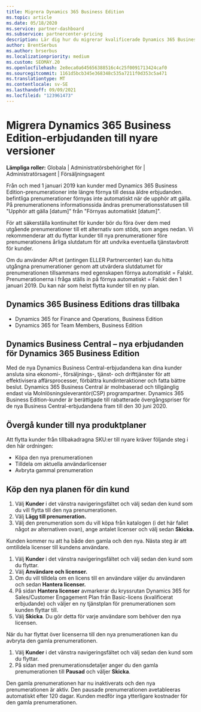 ```yaml
---
title: Migrera Dynamics 365 Business Edition
ms.topic: article
ms.date: 05/18/2020
ms.service: partner-dashboard
ms.subservice: partnercenter-pricing
description: Lär dig hur du migrerar kvalificerade Dynamics 365 Business Edition-erbjudanden till nyare versioner innan de upphör att gälla.
author: BrentSerbus
ms.author: brserbus
ms.localizationpriority: medium
ms.custom: SEOMAY.20
ms.openlocfilehash: 2e8eca0a645656388516c4c25f0091713424caf0
ms.sourcegitcommit: 1161d5bcb345e368348c535a7211f0d353c5a471
ms.translationtype: MT
ms.contentlocale: sv-SE
ms.lasthandoff: 09/09/2021
ms.locfileid: "123961473"
---
```

# <a name="migrate-dynamics-365-business-edition-offers-to-newer-versions"></a>Migrera Dynamics 365 Business Edition-erbjudanden till nyare versioner

**Lämpliga roller:** Globala | Administratörsbehörighet för | Administratörsagent | Försäljningsagent

Från och med 1 januari 2019 kan kunder med Dynamics 365 Business Edition-prenumerationer inte längre förnya till dessa äldre erbjudanden. befintliga prenumerationer förnyas inte automatiskt när de upphör att gälla. På prenumerationens informationssida ändras prenumerationsstatusen till "Upphör att gälla [datum]" från "Förnyas automatiskt [datum]".

För att säkerställa kontinuitet för kunder bör du föra över dem med utgående prenumerationer till ett alternativ som stöds, som anges nedan. Vi rekommenderar att du flyttar kunder till nya prenumerationer före prenumerationens årliga slutdatum för att undvika eventuella tjänstavbrott för kunder.

Om du använder API:et (antingen ELLER Partnercenter) kan du hitta utgångna prenumerationer genom att utvärdera slutdatumet för prenumerationen tillsammans med egenskapen förnya automatiskt = Falskt. Prenumerationerna i fråga ställs in på förnya automatiskt = Falskt den 1 januari 2019. Du kan när som helst flytta kunder till en ny plan. 

## <a name="the-dynamics-365-business-editions-being-retired"></a>Dynamics 365 Business Editions dras tillbaka

- Dynamics 365 for Finance and Operations, Business Edition
- Dynamics 365 for Team Members, Business Edition

## <a name="dynamics-business-central---the-dynamics-365-business-edition-new-offers"></a>Dynamics Business Central – nya erbjudanden för Dynamics 365 Business Edition

Med de nya Dynamics Business Central-erbjudandena kan dina kunder ansluta sina ekonomi-, försäljnings-, tjänst- och drifttjänster för att effektivisera affärsprocesser, förbättra kundinteraktioner och fatta bättre beslut. Dynamics 365 Business Central är molnbaserad och tillgänglig endast via Molnlösningsleverantör(CSP) programpartner.
Dynamics 365 Business Edition-kunder är berättigade till rabatterade övergångspriser för de nya Business Central-erbjudandena fram till den 30 juni 2020.

## <a name="transition-customers-to-new-product-plans"></a>Övergå kunder till nya produktplaner

 Att flytta kunder från tillbakadragna SKU:er till nyare kräver följande steg i den här ordningen:

- Köpa den nya prenumerationen
- Tilldela om aktuella användarlicenser
- Avbryta gammal prenumeration

## <a name="purchase-the-new-plan-for-your-customer"></a>Köp den nya planen för din kund

1. Välj **Kunder** i det vänstra navigeringsfältet och välj sedan den kund som du vill flytta till den nya prenumerationen.
2. Välj **Lägg till prenumeration.**
3. Välj den prenumeration som du vill köpa från katalogen (i det här fallet något av alternativen ovan), ange antalet licenser och välj sedan **Skicka.** 

Kunden kommer nu att ha både den gamla och den nya. Nästa steg är att omtilldela licenser till kundens användare.

1. Välj **Kunder** i det vänstra navigeringsfältet och välj sedan den kund som du flyttar.
2. Välj **Användare och licenser.**
3. Om du vill tilldela om en licens till en användare väljer du användaren och sedan **Hantera licenser.** 
4. På sidan **Hantera licenser** avmarkerar du kryssrutan Dynamics 365 for Sales/Customer Engagement Plan från Basic-licens (kvalificerat erbjudande) och väljer en ny tjänstplan för prenumerationen som kunden flyttar till. 
5. Välj **Skicka**. Du gör detta för varje användare som behöver den nya licensen. 

När du har flyttat över licenserna till den nya prenumerationen kan du avbryta den gamla prenumerationen. 

1. Välj **Kunder** i det vänstra navigeringsfältet och välj sedan den kund som du flyttar.
2. På sidan med prenumerationsdetaljer anger du den gamla prenumerationen till **Pausad** och väljer **Skicka**.

Den gamla prenumerationen har nu inaktiverats och den nya prenumerationen är aktiv. Den pausade prenumerationen avetableeras automatiskt efter 120 dagar. Kunden medför inga ytterligare kostnader för den gamla prenumerationen.
